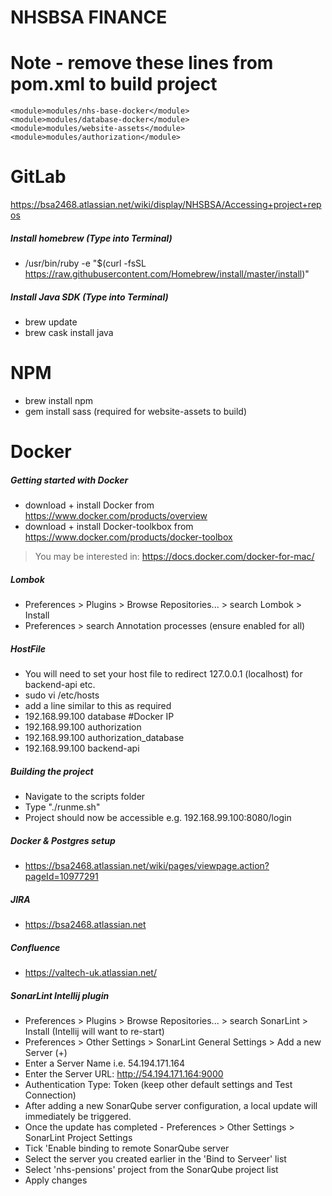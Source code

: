 # NHSBSA FINANCE

# Note - remove these lines from pom.xml to build project
    <module>modules/nhs-base-docker</module>
    <module>modules/database-docker</module>
    <module>modules/website-assets</module>
    <module>modules/authorization</module>

# GitLab
https://bsa2468.atlassian.net/wiki/display/NHSBSA/Accessing+project+repos

##### Install homebrew (Type into Terminal)
- /usr/bin/ruby -e "$(curl -fsSL https://raw.githubusercontent.com/Homebrew/install/master/install)"

##### Install Java SDK (Type into Terminal)
- brew update
- brew cask install java

# NPM
- brew install npm
- gem install sass (required for website-assets to build)

# Docker

##### Getting started with Docker
  - download + install Docker from https://www.docker.com/products/overview
  - download + install Docker-toolkbox from https://www.docker.com/products/docker-toolbox
 > You may be interested in:  https://docs.docker.com/docker-for-mac/

##### Lombok
- Preferences > Plugins > Browse Repositories... > search Lombok > Install
- Preferences > search Annotation processes (ensure enabled for all)

##### HostFile
- You will need to set your host file to redirect 127.0.0.1 (localhost) for backend-api etc.
- sudo vi /etc/hosts 
- add a line similar to this as required
- 192.168.99.100 database #Docker IP
- 192.168.99.100 authorization
- 192.168.99.100 authorization_database
- 192.168.99.100 backend-api

##### Building the project
- Navigate to the scripts folder 
- Type "./runme.sh"
- Project should now be accessible e.g. 192.168.99.100:8080/login

##### Docker & Postgres setup
- https://bsa2468.atlassian.net/wiki/pages/viewpage.action?pageId=10977291

##### JIRA
- https://bsa2468.atlassian.net

##### Confluence
- https://valtech-uk.atlassian.net/

##### SonarLint Intellij plugin
- Preferences > Plugins > Browse Repositories... > search SonarLint > Install (Intellij will want to re-start)
- Preferences > Other Settings > SonarLint General Settings > Add a new Server (+)
- Enter a Server Name i.e. 54.194.171.164
- Enter the Server URL: http://54.194.171.164:9000
- Authentication Type: Token (keep other default settings and Test Connection)
- After adding a new SonarQube server configuration, a local update will immediately be triggered. 
- Once the update has completed - Preferences > Other Settings > SonarLint Project Settings
- Tick 'Enable binding to remote SonarQube server
- Select the server you created earlier in the 'Bind to Serveer' list
- Select 'nhs-pensions' project from the SonarQube project list
- Apply changes

